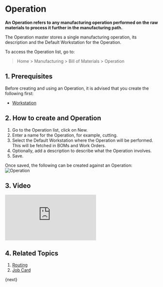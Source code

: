 <!-- add-breadcrumbs -->
# Operation

**An Operation refers to any manufacturing operation performed on the raw materials to process it further in the manufacturing path.**

The Operation master stores a single manufacturing operation, its description and the Default Workstation for the Operation.

To access the Operation list, go to:

> Home > Manufacturing > Bill of Materials > Operation

## 1. Prerequisites
Before creating and using an Operation, it is advised that you create the following first:

* [Workstation](/docs/v13/user/manual/en/manufacturing/workstation)

## 2. How to create and Operation
1. Go to the Operation list, click on New.
1. Enter a name for the Operation, for example, cutting.
1. Select the Default Workstation where the Operation will be performed. This will be fetched in BOMs and Work Orders.
1. Optionally, add a description to describe what the Operation involves.
1. Save.

Once saved, the following can be created against an Operation:
<img class="screenshot" alt="Operation" src="{{docs_base_url}}/assets/img/manufacturing/operation.png">

## 3. Video

<div class="embed-container">
    <iframe src="https://www.youtube.com/embed/UVGfzwOOZC4?rel=0" frameborder="0" allow="autoplay; encrypted-media" allowfullscreen>
    </iframe>
</div>

## 4. Related Topics
1. [Routing](/docs/v13/user/manual/en/manufacturing/routing)
1. [Job Card](/docs/v13/user/manual/en/manufacturing/job-card)

{next}
